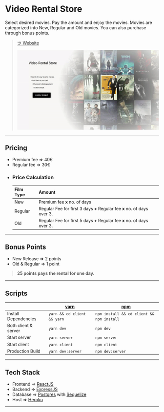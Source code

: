 # **Video Rental Store**

Select desired movies. Pay the amount and enjoy the movies. Movies are categorized into New, Regular and Old movies. You can also purchase through bonus points.

> [ツ Website](http://rentmoviesapp.herokuapp.com/)
>
> ![video rental store](./vrs.gif)

---

## **Pricing**

- Premium fee ⇒ 40&euro;
- Regular fee ⇒ 30&euro;

* ### Price Calculation

  | Film Type | Amount                                                                   |
  | --------- | ------------------------------------------------------------------------ |
  | New       | Premium fee **x** no. of days                                            |
  | Regular   | Regular Fee for first 3 days **+** Regular fee **x** no. of days over 3. |
  | Old       | Regular Fee for first 5 days **+** Regular fee **x** no. of days over 3. |

---

## **Bonus Points**

- New Release ⇒ 2 points
- Old & Regular ⇒ 1 point

> **25 points pays the rental for one day.**

---

## **Scripts**

|                      | [yarn](https://yarnpkg.com/) | [npm](https://www.npmjs.com/package/npm)  |
| -------------------- | ---------------------------- | ----------------------------------------- |
| Install Dependencies | `yarn && cd client && yarn`  | `npm install && cd client && npm install` |
| Both client & server | `yarn dev`                   | `npm dev`                                 |
| Start server         | `yarn server`                | `npm server`                              |
| Start client         | `yarn client`                | `npm client`                              |
| Production Build     | `yarn dev:server`            | `npm dev:server`                          |

---

## **Tech Stack**

- Frontend ⇒ [ReactJS](https://reactjs.org/)
- Backend ⇒ [ExpressJS](https://expressjs.com/)
- Database ⇒ [Postgres](https://www.postgresql.org/) with [Sequelize](https://sequelize.org/)
- Host ⇒ [Heroku](https://www.heroku.com/)

---
